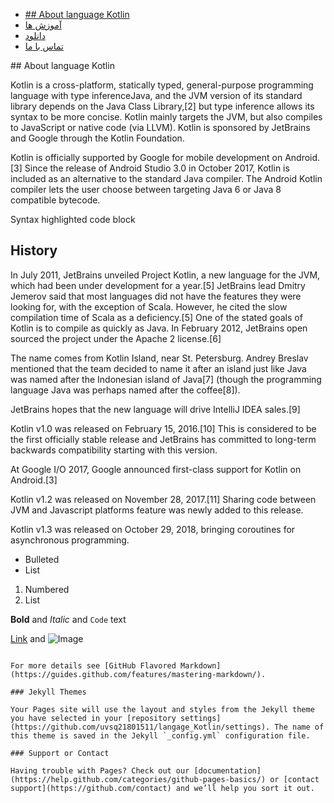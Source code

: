 <nav>
	<ul>
		<li><a href="#">## About language Kotlin</a></li>
		<li><a href="#">آموزش ها</a></li>
		<li><a href="#">دانلود</a></li>
		<li><a href="#">تماس با ما</a></li>
	</ul>
</nav>
## About language Kotlin

Kotlin is a cross-platform, statically typed, general-purpose programming language with type inferenceJava, and the JVM version of its standard library depends on the Java Class Library,[2] but type inference allows its syntax to be more concise. Kotlin mainly targets the JVM, but also compiles to JavaScript or native code (via LLVM). Kotlin is sponsored by JetBrains and Google through the Kotlin Foundation.

Kotlin is officially supported by Google for mobile development on Android.[3] Since the release of Android Studio 3.0 in October 2017, Kotlin is included as an alternative to the standard Java compiler. The Android Kotlin compiler lets the user choose between targeting Java 6 or Java 8 compatible bytecode.

Syntax highlighted code block

## History

In July 2011, JetBrains unveiled Project Kotlin, a new language for the JVM, which had been under development for a year.[5] JetBrains lead Dmitry Jemerov said that most languages did not have the features they were looking for, with the exception of Scala. However, he cited the slow compilation time of Scala as a deficiency.[5] One of the stated goals of Kotlin is to compile as quickly as Java. In February 2012, JetBrains open sourced the project under the Apache 2 license.[6]

The name comes from Kotlin Island, near St. Petersburg. Andrey Breslav mentioned that the team decided to name it after an island just like Java was named after the Indonesian island of Java[7] (though the programming language Java was perhaps named after the coffee[8]).

JetBrains hopes that the new language will drive IntelliJ IDEA sales.[9]

Kotlin v1.0 was released on February 15, 2016.[10] This is considered to be the first officially stable release and JetBrains has committed to long-term backwards compatibility starting with this version.

At Google I/O 2017, Google announced first-class support for Kotlin on Android.[3]

Kotlin v1.2 was released on November 28, 2017.[11] Sharing code between JVM and Javascript platforms feature was newly added to this release.

Kotlin v1.3 was released on October 29, 2018, bringing coroutines for asynchronous programming.
- Bulleted
- List

1. Numbered
2. List

**Bold** and _Italic_ and `Code` text

[Link](url) and ![Image](src)
```

For more details see [GitHub Flavored Markdown](https://guides.github.com/features/mastering-markdown/).

### Jekyll Themes

Your Pages site will use the layout and styles from the Jekyll theme you have selected in your [repository settings](https://github.com/uvsq21801511/langage_Kotlin/settings). The name of this theme is saved in the Jekyll `_config.yml` configuration file.

### Support or Contact

Having trouble with Pages? Check out our [documentation](https://help.github.com/categories/github-pages-basics/) or [contact support](https://github.com/contact) and we’ll help you sort it out.
